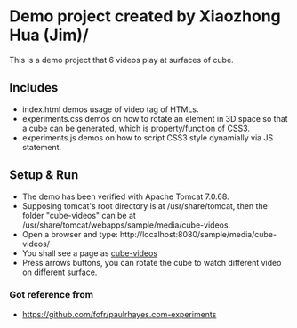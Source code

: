 # Demo project created by Xiaozhong Hua (Jim)/
This is a demo project that 6 videos play at surfaces of cube.

## Includes
- index.html demos usage of video tag of HTMLs.
- experiments.css demos on how to rotate an element in 3D space so that a cube
    can be generated, which is property/function of CSS3.
- experiments.js demos on how to script CSS3 style dynamially via JS statement.

## Setup & Run
- The demo has been verified with Apache Tomcat 7.0.68.
- Supposing tomcat's root directory is at /usr/share/tomcat, then the folder "cube-videos" can be at /usr/share/tomcat/webapps/sample/media/cube-videos.
- Open a browser and type: http://localhost:8080/sample/media/cube-videos/
- You shall see a page as [cube-videos](screenshot-2017-07-19.png)
- Press arrows buttons, you can rotate the cube to watch different video on different surface. 

### Got reference from
- https://github.com/fofr/paulrhayes.com-experiments
